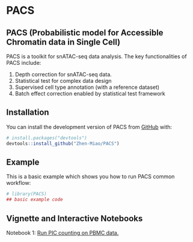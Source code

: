
<!-- README.md is generated from README.Rmd. Please edit that file -->

# PACS

<!-- badges: start -->
<!-- badges: end -->

## PACS (Probabilistic model for Accessible Chromatin data in Single Cell)

PACS is a toolkit for snATAC-seq data analysis. The key functionalities
of PACS include:

1)  Depth correction for snATAC-seq data.
2)  Statistical test for complex data design
3)  Supervised cell type annotation (with a reference dataset)
4)  Batch effect correction enabled by statistical test framework

## Installation

You can install the development version of PACS from
[GitHub](https://github.com/) with:

``` r
# install.packages("devtools")
devtools::install_github("Zhen-Miao/PACS")
```

## Example

This is a basic example which shows you how to run PACS common workflow:

``` r
# library(PACS)
## basic example code
```

## Vignette and Interactive Notebooks

Notebook 1: [Run PIC counting on PBMC
data.](https://github.com/Zhen-Miao/PIC-snATAC/blob/main/vignettes/Run_PIC_counting_on_pbmc_3k_data.ipynb)

